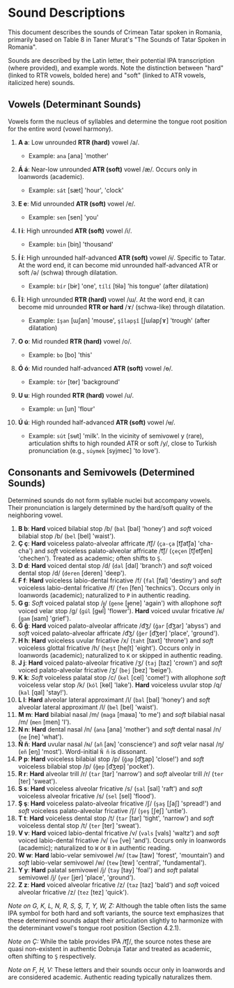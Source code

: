 # Sound Descriptions

This document describes the sounds of Crimean Tatar spoken in Romania, primarily based on Table 8 in Taner Murat's "The Sounds of Tatar Spoken in Romania".

Sounds are described by the Latin letter, their potential IPA transcription (where provided), and example words. Note the distinction between "hard" (linked to RTR vowels, bolded here) and "soft" (linked to ATR vowels, italicized here) sounds.

## Vowels (Determinant Sounds)

Vowels form the nucleus of syllables and determine the tongue root position for the entire word (vowel harmony).

1.  **A a**: Low unrounded **RTR (hard)** vowel /a/.
    *   Example: `ana` [ana] 'mother'

2.  **Á á**: Near-low unrounded **ATR (soft)** vowel /æ/. Occurs only in loanwords (academic).
    *   Example: `sát` [sæt] 'hour', 'clock'

3.  **E e**: Mid unrounded **ATR (soft)** vowel /e/.
    *   Example: `sen` [sen] 'you'

4.  **I i**: High unrounded **ATR (soft)** vowel /i/.
    *   Example: `bin` [biŋ] 'thousand'

5.  **Í í**: High unrounded half-advanced **ATR (soft)** vowel /ɨ/. Specific to Tatar. At the word end, it can become mid unrounded half-advanced ATR or soft /ə/ (schwa) through dilatation.
    *   Example: `bír` [bɨr] 'one', `tílí` [tɨlə] 'his tongue' (after dilatation)

6.  **Î î**: High unrounded **RTR (hard)** vowel /ɯ/. At the word end, it can become mid unrounded **RTR or hard** /ɤ/ (schwa-like) through dilatation.
    *   Example: `îşan` [ɯʃan] 'mouse', `şîlapşî` [ʃɯlapʃɤ] 'trough' (after dilatation)

7.  **O o**: Mid rounded **RTR (hard)** vowel /o/.
    *   Example: `bo` [bo] 'this'

8.  **Ó ó**: Mid rounded half-advanced **ATR (soft)** vowel /ɵ/.
    *   Example: `tór` [tɵr] 'background'

9.  **U u**: High rounded **RTR (hard)** vowel /u/.
    *   Example: `un` [un] 'flour'

10. **Ú ú**: High rounded half-advanced **ATR (soft)** vowel /ʉ/.
    *   Example: `sút` [sʉt] 'milk'. In the vicinity of semivowel y (rare), articulation shifts to high rounded ATR or soft /y/, close to Turkish pronunciation (e.g., `súymek` [syjmec] 'to love').

## Consonants and Semivowels (Determined Sounds)

Determined sounds do not form syllable nuclei but accompany vowels. Their pronunciation is largely determined by the hard/soft quality of the neighboring vowel.

1.  **B b**: **Hard** voiced bilabial stop /b/ (`bal` [bal] 'honey') and *soft* voiced bilabial stop /b/ (`bel` [bel] 'waist').
2.  **Ç ç**: **Hard** voiceless palato-alveolar affricate /t͡ʃ/ (`ça-ça` [t͡ʃat͡ʃa] 'cha-cha') and *soft* voiceless palato-alveolar affricate /t͡ʃ/ (`çeçen` [t͡ʃet͡ʃen] 'chechen'). Treated as academic; often shifts to `Ş`.
3.  **D d**: **Hard** voiced dental stop /d/ (`dal` [dal] 'branch') and *soft* voiced dental stop /d/ (`deren` [deren] 'deep').
4.  **F f**: **Hard** voiceless labio-dental fricative /f/ (`fal` [fal] 'destiny') and *soft* voiceless labio-dental fricative /f/ (`fen` [fen] 'technics'). Occurs only in loanwords (academic); naturalized to `P` in authentic reading.
5.  **G g**: *Soft* voiced palatal stop /ɟ̱/ (`gene` [ɟ̱ene] 'again') with allophone *soft* voiced velar stop /g/ (`gúl` [gʉl] 'flower'). **Hard** voiced uvular fricative /ʁ/ (`gam` [ʁam] 'grief').
6.  **Ğ ğ**: **Hard** voiced palato-alveolar affricate /d͡ʒ/ (`ğar` [d͡ʒar] 'abyss') and *soft* voiced palato-alveolar affricate /d͡ʒ/ (`ğer` [d͡ʒer] 'place', 'ground'). 
7.  **H h**: **Hard** voiceless uvular fricative /x/ (`taht` [taxt] 'throne') and *soft* voiceless glottal fricative /h/ (`heşt` [heʃt] 'eight'). Occurs only in loanwords (academic); naturalized to `K` or skipped in authentic reading.
8.  **J j**: **Hard** voiced palato-alveolar fricative /ʒ/ (`taj` [taz] 'crown') and *soft* voiced palato-alveolar fricative /ʒ/ (`bej` [bez] 'beige').
9.  **K k**: *Soft* voiceless palatal stop /c/ (`kel` [cel] 'come!') with allophone *soft* voiceless velar stop /k/ (`kól` [kɵl] 'lake'). **Hard** voiceless uvular stop /q/ (`kal` [qal] 'stay!').
10. **L l**: **Hard** alveolar lateral approximant /l/ (`bal` [bal] 'honey') and *soft* alveolar lateral approximant /l/ (`bel` [bel] 'waist').
11. **M m**: **Hard** bilabial nasal /m/ (`maga` [maʁa] 'to me') and *soft* bilabial nasal /m/ (`men` [men] 'I').
12. **N n**: **Hard** dental nasal /n/ (`ana` [ana] 'mother') and *soft* dental nasal /n/ (`ne` [ne] 'what').
13. **Ñ ñ**: **Hard** uvular nasal /ɴ/ (`añ` [aɴ] 'conscience') and *soft* velar nasal /ŋ/ (`eñ` [eŋ] 'most'). Word-initial `Ñ ñ` is dissonant.
14. **P p**: **Hard** voiceless bilabial stop /p/ (`ğap` [d͡ʒap] 'close!') and *soft* voiceless bilabial stop /p/ (`ğep` [d͡ʒep] 'pocket').
15. **R r**: **Hard** alveolar trill /r/ (`tar` [tar] 'narrow') and *soft* alveolar trill /r/ (`ter` [ter] 'sweat').
16. **S s**: **Hard** voiceless alveolar fricative /s/ (`sal` [sal] 'raft') and *soft* voiceless alveolar fricative /s/ (`sel` [sel] 'flood').
17. **Ş ş**: **Hard** voiceless palato-alveolar fricative /ʃ/ (`şaş` [ʃaʃ] 'spread!') and *soft* voiceless palato-alveolar fricative /ʃ/ (`şeş` [ʃeʃ] 'untie').
18. **T t**: **Hard** voiceless dental stop /t/ (`tar` [tar] 'tight', 'narrow') and *soft* voiceless dental stop /t/ (`ter` [ter] 'sweat').
19. **V v**: **Hard** voiced labio-dental fricative /v/ (`vals` [vals] 'waltz') and *soft* voiced labio-dental fricative /v/ (`ve` [ve] 'and'). Occurs only in loanwords (academic); naturalized to `W` or `B` in authentic reading.
20. **W w**: **Hard** labio-velar semivowel /w/ (`taw` [taw] 'forest', 'mountain') and *soft* labio-velar semivowel /w/ (`tew` [tew] 'central', 'fundamental').
21. **Y y**: **Hard** palatal semivowel /j/ (`tay` [tay] 'foal') and *soft* palatal semivowel /j/ (`yer` [jer] 'place', 'ground').
22. **Z z**: **Hard** voiced alveolar fricative /z/ (`taz` [taz] 'bald') and *soft* voiced alveolar fricative /z/ (`tez` [tez] 'quick').

*Note on G, K, L, N, R, S, Ş, T, Y, W, Z:* Although the table often lists the same IPA symbol for both hard and soft variants, the source text emphasizes that these determined sounds adapt their articulation slightly to harmonize with the determinant vowel's tongue root position (Section 4.2.1).

*Note on Ç:* While the table provides IPA /t͡ʃ/, the source notes these are quasi non-existent in authentic Dobruja Tatar and treated as academic, often shifting to `Ş` respectively.

*Note on F, H, V:* These letters and their sounds occur only in loanwords and are considered academic. Authentic reading typically naturalizes them.
